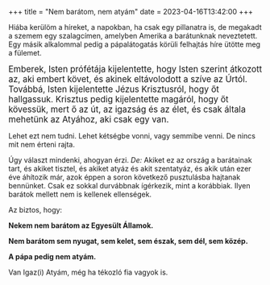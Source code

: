 +++
title = "Nem barátom, nem atyám"
date = 2023-04-16T13:42:00
+++

Hiába kerülöm a híreket,
a napokban,
ha csak egy pillanatra is,
de megakadt a szemem egy szalagcímen,
amelyben Amerika a barátunknak neveztetett.
Egy másik alkalommal pedig
a pápalátogatás körüli felhajtás
híre ütötte meg a fülemet.

<big>
Emberek, Isten prófétája kijelentette,
hogy Isten szerint átkozott az, aki embert követ,
és akinek eltávolodott a szíve az Úrtól.
Továbbá, Isten kijelentette Jézus Krisztusról, hogy őt hallgassuk.
Krisztus pedig kijelentette magáról, hogy őt kövessük,
mert ő az út, az igazság és az élet,
és csak általa mehetünk az Atyához,
aki csak egy van.
</big>

Lehet ezt nem tudni.
Lehet kétségbe vonni, vagy semmibe venni.
De nincs mit nem érteni rajta.

Úgy választ mindenki, ahogyan érzi.
*De:* Akiket ez az ország a barátainak tart,
és akiket tisztel, és akiket atyáz és akit szentatyáz,
és akik után ezer éve áhítozik már,
azok éppen a soron következő
pusztulásba hajtanak bennünket.
Csak ez sokkal durvábbnak ígérkezik,
mint a korábbiak.
Ilyen barátok mellett
nem is kellenek ellenségek.

Az biztos, hogy:

**Nekem nem barátom az Egyesült Államok.**

**Nem barátom sem nyugat, sem kelet, sem észak, sem dél, sem közép.**

**A pápa pedig nem atyám.**

Van Igaz(i) Atyám,
még ha tékozló fia vagyok is.
